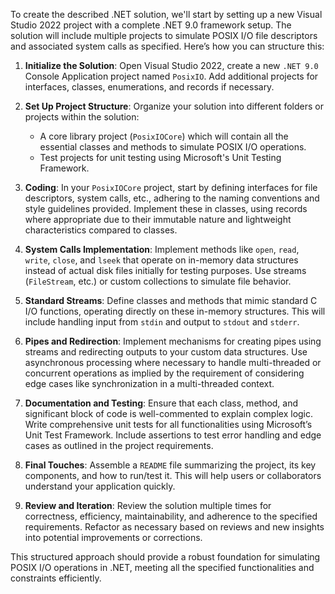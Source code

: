 ﻿ To create the described .NET solution, we'll start by setting up a new Visual Studio 2022 project with a complete .NET 9.0 framework setup. The solution will include multiple projects to simulate POSIX I/O file descriptors and associated system calls as specified. Here’s how you can structure this:

1. **Initialize the Solution**: Open Visual Studio 2022, create a new `.NET 9.0` Console Application project named `PosixIO`. Add additional projects for interfaces, classes, enumerations, and records if necessary.

2. **Set Up Project Structure**: Organize your solution into different folders or projects within the solution:
   - A core library project (`PosixIOCore`) which will contain all the essential classes and methods to simulate POSIX I/O operations.
   - Test projects for unit testing using Microsoft's Unit Testing Framework.

3. **Coding**: In your `PosixIOCore` project, start by defining interfaces for file descriptors, system calls, etc., adhering to the naming conventions and style guidelines provided. Implement these in classes, using records where appropriate due to their immutable nature and lightweight characteristics compared to classes.

4. **System Calls Implementation**: Implement methods like `open`, `read`, `write`, `close`, and `lseek` that operate on in-memory data structures instead of actual disk files initially for testing purposes. Use streams (`FileStream`, etc.) or custom collections to simulate file behavior.

5. **Standard Streams**: Define classes and methods that mimic standard C I/O functions, operating directly on these in-memory structures. This will include handling input from `stdin` and output to `stdout` and `stderr`.

6. **Pipes and Redirection**: Implement mechanisms for creating pipes using streams and redirecting outputs to your custom data structures. Use asynchronous processing where necessary to handle multi-threaded or concurrent operations as implied by the requirement of considering edge cases like synchronization in a multi-threaded context.

7. **Documentation and Testing**: Ensure that each class, method, and significant block of code is well-commented to explain complex logic. Write comprehensive unit tests for all functionalities using Microsoft’s Unit Test Framework. Include assertions to test error handling and edge cases as outlined in the project requirements.

8. **Final Touches**: Assemble a `README` file summarizing the project, its key components, and how to run/test it. This will help users or collaborators understand your application quickly.

9. **Review and Iteration**: Review the solution multiple times for correctness, efficiency, maintainability, and adherence to the specified requirements. Refactor as necessary based on reviews and new insights into potential improvements or corrections.

This structured approach should provide a robust foundation for simulating POSIX I/O operations in .NET, meeting all the specified functionalities and constraints efficiently.